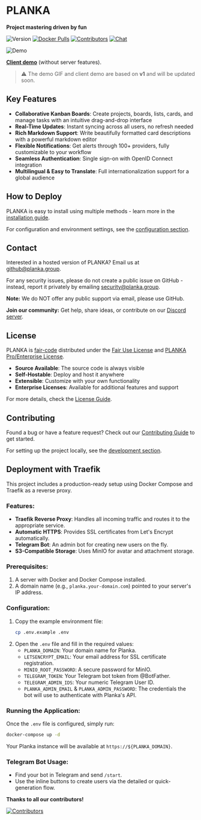 # PLANKA

**Project mastering driven by fun**

![Version](https://img.shields.io/github/package-json/v/plankanban/planka?style=flat-square) [![Docker Pulls](https://img.shields.io/badge/docker_pulls-6M%2B-%23066da5?style=flat-square&color=red)](https://github.com/plankanban/planka/pkgs/container/planka) [![Contributors](https://img.shields.io/github/contributors/plankanban/planka?style=flat-square&color=blue)](https://github.com/plankanban/planka/graphs/contributors) [![Chat](https://img.shields.io/discord/1041440072953765979?style=flat-square&logo=discord&logoColor=white)](https://discord.gg/WqqYNd7Jvt)

![Demo](https://raw.githubusercontent.com/plankanban/planka/master/assets/demo.gif)

[**Client demo**](https://plankanban.github.io/planka) (without server features).

> ⚠️ The demo GIF and client demo are based on **v1** and will be updated soon.

## Key Features

- **Collaborative Kanban Boards**: Create projects, boards, lists, cards, and manage tasks with an intuitive drag-and-drop interface
- **Real-Time Updates**: Instant syncing across all users, no refresh needed
- **Rich Markdown Support**: Write beautifully formatted card descriptions with a powerful markdown editor
- **Flexible Notifications**: Get alerts through 100+ providers, fully customizable to your workflow
- **Seamless Authentication**: Single sign-on with OpenID Connect integration
- **Multilingual & Easy to Translate**: Full internationalization support for a global audience

## How to Deploy

PLANKA is easy to install using multiple methods - learn more in the [installation guide](https://docs.planka.cloud/docs/welcome/).

For configuration and environment settings, see the [configuration section](https://docs.planka.cloud/docs/category/configuration/).

## Contact

Interested in a hosted version of PLANKA? Email us at [github@planka.group](mailto:github@planka.group).

For any security issues, please do not create a public issue on GitHub - instead, report it privately by emailing [security@planka.group](mailto:security@planka.group).

**Note:** We do NOT offer any public support via email, please use GitHub.

**Join our community:** Get help, share ideas, or contribute on our [Discord server](https://discord.gg/WqqYNd7Jvt).

## License

PLANKA is [fair-code](https://faircode.io) distributed under the [Fair Use License](https://github.com/plankanban/planka/blob/master/LICENSES/PLANKA%20Community%20License%20EN.md) and [PLANKA Pro/Enterprise License](https://github.com/plankanban/planka/blob/master/LICENSES/PLANKA%20Commercial%20License%20EN.md).

- **Source Available**: The source code is always visible
- **Self-Hostable**: Deploy and host it anywhere
- **Extensible**: Customize with your own functionality
- **Enterprise Licenses**: Available for additional features and support

For more details, check the [License Guide](https://github.com/plankanban/planka/blob/master/LICENSES/PLANKA%20License%20Guide%20EN.md).

## Contributing

Found a bug or have a feature request? Check out our [Contributing Guide](https://github.com/plankanban/planka/blob/master/CONTRIBUTING.md) to get started.

For setting up the project locally, see the [development section](https://docs.planka.cloud/docs/category/development/).

## Deployment with Traefik

This project includes a production-ready setup using Docker Compose and Traefik as a reverse proxy.

### Features:
- **Traefik Reverse Proxy**: Handles all incoming traffic and routes it to the appropriate service.
- **Automatic HTTPS**: Provides SSL certificates from Let's Encrypt automatically.
- **Telegram Bot**: An admin bot for creating new users on the fly.
- **S3-Compatible Storage**: Uses MinIO for avatar and attachment storage.

### Prerequisites:

1.  A server with Docker and Docker Compose installed.
2.  A domain name (e.g., `planka.your-domain.com`) pointed to your server's IP address.

### Configuration:

1.  Copy the example environment file:
    ```sh
    cp .env.example .env
    ```
2.  Open the `.env` file and fill in the required values:
    - `PLANKA_DOMAIN`: Your domain name for Planka.
    - `LETSENCRYPT_EMAIL`: Your email address for SSL certificate registration.
    - `MINIO_ROOT_PASSWORD`: A secure password for MinIO.
    - `TELEGRAM_TOKEN`: Your Telegram bot token from @BotFather.
    - `TELEGRAM_ADMIN_IDS`: Your numeric Telegram User ID.
    - `PLANKA_ADMIN_EMAIL` & `PLANKA_ADMIN_PASSWORD`: The credentials the bot will use to authenticate with Planka's API.

### Running the Application:

Once the `.env` file is configured, simply run:

```sh
docker-compose up -d
```

Your Planka instance will be available at `https://${PLANKA_DOMAIN}`.

### Telegram Bot Usage:

- Find your bot in Telegram and send `/start`.
- Use the inline buttons to create users via the detailed or quick-generation flow.

**Thanks to all our contributors!**

[![Contributors](https://contrib.rocks/image?repo=plankanban/planka)](https://github.com/plankanban/planka/graphs/contributors)
